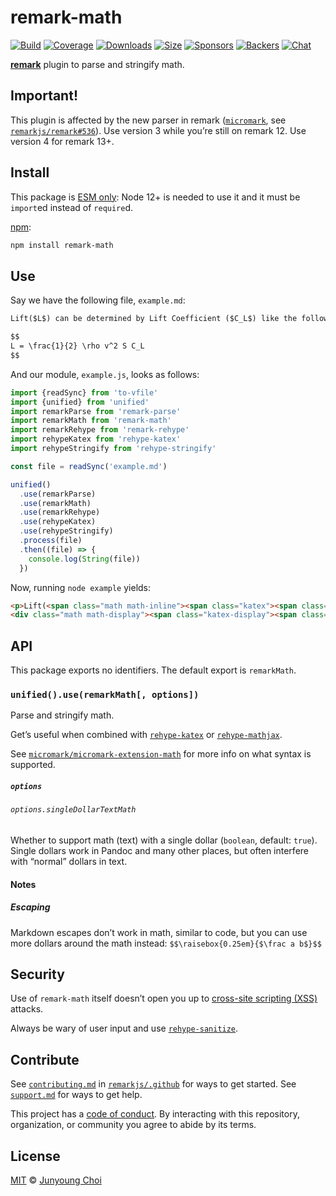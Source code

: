 # remark-math

[![Build][build-badge]][build]
[![Coverage][coverage-badge]][coverage]
[![Downloads][downloads-badge]][downloads]
[![Size][size-badge]][size]
[![Sponsors][sponsors-badge]][collective]
[![Backers][backers-badge]][collective]
[![Chat][chat-badge]][chat]

[**remark**][remark] plugin to parse and stringify math.

## Important!

This plugin is affected by the new parser in remark
([`micromark`](https://github.com/micromark/micromark),
see [`remarkjs/remark#536`](https://github.com/remarkjs/remark/pull/536)).
Use version 3 while you’re still on remark 12.
Use version 4 for remark 13+.

## Install

This package is [ESM only](https://gist.github.com/sindresorhus/a39789f98801d908bbc7ff3ecc99d99c):
Node 12+ is needed to use it and it must be `import`ed instead of `require`d.

[npm][]:

```sh
npm install remark-math
```

## Use

Say we have the following file, `example.md`:

```markdown
Lift($L$) can be determined by Lift Coefficient ($C_L$) like the following equation.

$$
L = \frac{1}{2} \rho v^2 S C_L
$$
```

And our module, `example.js`, looks as follows:

```js
import {readSync} from 'to-vfile'
import {unified} from 'unified'
import remarkParse from 'remark-parse'
import remarkMath from 'remark-math'
import remarkRehype from 'remark-rehype'
import rehypeKatex from 'rehype-katex'
import rehypeStringify from 'rehype-stringify'

const file = readSync('example.md')

unified()
  .use(remarkParse)
  .use(remarkMath)
  .use(remarkRehype)
  .use(rehypeKatex)
  .use(rehypeStringify)
  .process(file)
  .then((file) => {
    console.log(String(file))
  })
```

Now, running `node example` yields:

```html
<p>Lift(<span class="math math-inline"><span class="katex"><span class="katex-mathml"><math><semantics><mrow><mi>L</mi></mrow><annotation encoding="application/x-tex">L</annotation></semantics></math></span><span class="katex-html" aria-hidden="true"><span class="base"><span class="strut" style="height:0.68333em;vertical-align:0em;"></span><span class="mord mathdefault">L</span></span></span></span></span>) can be determined by Lift Coefficient (<span class="math math-inline"><span class="katex"><span class="katex-mathml"><math><semantics><mrow><msub><mi>C</mi><mi>L</mi></msub></mrow><annotation encoding="application/x-tex">C_L</annotation></semantics></math></span><span class="katex-html" aria-hidden="true"><span class="base"><span class="strut" style="height:0.83333em;vertical-align:-0.15em;"></span><span class="mord"><span class="mord mathdefault" style="margin-right:0.07153em;">C</span><span class="msupsub"><span class="vlist-t vlist-t2"><span class="vlist-r"><span class="vlist" style="height:0.32833099999999993em;"><span style="top:-2.5500000000000003em;margin-left:-0.07153em;margin-right:0.05em;"><span class="pstrut" style="height:2.7em;"></span><span class="sizing reset-size6 size3 mtight"><span class="mord mathdefault mtight">L</span></span></span></span><span class="vlist-s">​</span></span><span class="vlist-r"><span class="vlist" style="height:0.15em;"><span></span></span></span></span></span></span></span></span></span></span>) like the following equation.</p>
<div class="math math-display"><span class="katex-display"><span class="katex"><span class="katex-mathml"><math><semantics><mrow><mi>L</mi><mo>=</mo><mfrac><mn>1</mn><mn>2</mn></mfrac><mi>ρ</mi><msup><mi>v</mi><mn>2</mn></msup><mi>S</mi><msub><mi>C</mi><mi>L</mi></msub></mrow><annotation encoding="application/x-tex">L = \frac{1}{2} \rho v^2 S C_L</annotation></semantics></math></span><span class="katex-html" aria-hidden="true"><span class="base"><span class="strut" style="height:0.68333em;vertical-align:0em;"></span><span class="mord mathdefault">L</span><span class="mspace" style="margin-right:0.2777777777777778em;"></span><span class="mrel">=</span><span class="mspace" style="margin-right:0.2777777777777778em;"></span></span><span class="base"><span class="strut" style="height:2.00744em;vertical-align:-0.686em;"></span><span class="mord"><span class="mopen nulldelimiter"></span><span class="mfrac"><span class="vlist-t vlist-t2"><span class="vlist-r"><span class="vlist" style="height:1.32144em;"><span style="top:-2.314em;"><span class="pstrut" style="height:3em;"></span><span class="mord"><span class="mord">2</span></span></span><span style="top:-3.23em;"><span class="pstrut" style="height:3em;"></span><span class="frac-line" style="border-bottom-width:0.04em;"></span></span><span style="top:-3.677em;"><span class="pstrut" style="height:3em;"></span><span class="mord"><span class="mord">1</span></span></span></span><span class="vlist-s">​</span></span><span class="vlist-r"><span class="vlist" style="height:0.686em;"><span></span></span></span></span></span><span class="mclose nulldelimiter"></span></span><span class="mord mathdefault">ρ</span><span class="mord"><span class="mord mathdefault" style="margin-right:0.03588em;">v</span><span class="msupsub"><span class="vlist-t"><span class="vlist-r"><span class="vlist" style="height:0.8641079999999999em;"><span style="top:-3.113em;margin-right:0.05em;"><span class="pstrut" style="height:2.7em;"></span><span class="sizing reset-size6 size3 mtight"><span class="mord mtight">2</span></span></span></span></span></span></span></span><span class="mord mathdefault" style="margin-right:0.05764em;">S</span><span class="mord"><span class="mord mathdefault" style="margin-right:0.07153em;">C</span><span class="msupsub"><span class="vlist-t vlist-t2"><span class="vlist-r"><span class="vlist" style="height:0.32833099999999993em;"><span style="top:-2.5500000000000003em;margin-left:-0.07153em;margin-right:0.05em;"><span class="pstrut" style="height:2.7em;"></span><span class="sizing reset-size6 size3 mtight"><span class="mord mathdefault mtight">L</span></span></span></span><span class="vlist-s">​</span></span><span class="vlist-r"><span class="vlist" style="height:0.15em;"><span></span></span></span></span></span></span></span></span></span></span></div>
```

## API

This package exports no identifiers.
The default export is `remarkMath`.

### `unified().use(remarkMath[, options])`

Parse and stringify math.

Get’s useful when combined with [`rehype-katex`][rehype-katex] or
[`rehype-mathjax`][rehype-mathjax].

See [`micromark/micromark-extension-math`][extension-math] for more info on what
syntax is supported.

##### `options`

###### `options.singleDollarTextMath`

Whether to support math (text) with a single dollar (`boolean`, default:
`true`).
Single dollars work in Pandoc and many other places, but often interfere with
“normal” dollars in text.

#### Notes

##### Escaping

Markdown escapes don’t work in math, similar to code, but you can use more
dollars around the math instead: `$$\raisebox{0.25em}{$\frac
a b$}$$`

## Security

Use of `remark-math` itself doesn’t open you up to [cross-site scripting
(XSS)][xss] attacks.

Always be wary of user input and use [`rehype-sanitize`][rehype-sanitize].

## Contribute

See [`contributing.md`][contributing] in [`remarkjs/.github`][health] for ways
to get started.
See [`support.md`][support] for ways to get help.

This project has a [code of conduct][coc].
By interacting with this repository, organization, or community you agree to
abide by its terms.

## License

[MIT][license] © [Junyoung Choi][author]

<!-- Definitions -->

[build-badge]: https://github.com/remarkjs/remark-math/workflows/main/badge.svg

[build]: https://github.com/remarkjs/remark-math/actions

[coverage-badge]: https://img.shields.io/codecov/c/github/remarkjs/remark-math.svg

[coverage]: https://codecov.io/github/remarkjs/remark-math

[downloads-badge]: https://img.shields.io/npm/dm/remark-math.svg

[downloads]: https://www.npmjs.com/package/remark-math

[size-badge]: https://img.shields.io/bundlephobia/minzip/remark-math.svg

[size]: https://bundlephobia.com/result?p=remark-math

[sponsors-badge]: https://opencollective.com/unified/sponsors/badge.svg

[backers-badge]: https://opencollective.com/unified/backers/badge.svg

[collective]: https://opencollective.com/unified

[chat-badge]: https://img.shields.io/badge/chat-discussions-success.svg

[chat]: https://github.com/remarkjs/remark/discussions

[npm]: https://docs.npmjs.com/cli/install

[health]: https://github.com/remarkjs/.github

[contributing]: https://github.com/remarkjs/.github/blob/HEAD/contributing.md

[support]: https://github.com/remarkjs/.github/blob/HEAD/support.md

[coc]: https://github.com/remarkjs/.github/blob/HEAD/code-of-conduct.md

[license]: https://github.com/remarkjs/remark-math/blob/main/license

[author]: https://rokt33r.github.io

[remark]: https://github.com/remarkjs/remark

[xss]: https://en.wikipedia.org/wiki/Cross-site_scripting

[rehype-katex]: https://github.com/remarkjs/remark-math/tree/main/packages/rehype-katex

[rehype-mathjax]: https://github.com/remarkjs/remark-math/tree/main/packages/rehype-mathjax

[extension-math]: https://github.com/micromark/micromark-extension-math

[rehype-sanitize]: https://github.com/rehypejs/rehype-sanitize
